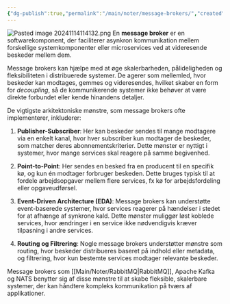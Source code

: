 ```yaml
---
{"dg-publish":true,"permalink":"/main/noter/message-brokers/","created":"2024-11-13T08:04:32.981+01:00"}
---
```


![Pasted image 20241114114132.png](/img/user/98_Images/Pasted%20image%2020241114114132.png)
En **message broker** er en softwarekomponent, der faciliterer asynkron kommunikation mellem forskellige systemkomponenter eller microservices ved at videresende beskeder mellem dem. 

Message brokers kan hjælpe med at øge skalerbarheden, pålideligheden og fleksibiliteten i distribuerede systemer. De agerer som mellemled, hvor beskeder kan modtages, gemmes og videresendes, hvilket skaber en form for _decoupling_, så de kommunikerende systemer ikke behøver at være direkte forbundet eller kende hinandens detaljer.

De vigtigste arkitektoniske mønstre, som message brokers ofte implementerer, inkluderer:

1. **Publisher-Subscriber**: Her kan beskeder sendes til mange modtagere via en enkelt kanal, hvor hver subscriber kun modtager de beskeder, som matcher deres abonnementskriterier. Dette mønster er nyttigt i systemer, hvor mange services skal reagere på samme begivenhed.
    
2. **Point-to-Point**: Her sendes en besked fra en producent til en specifik kø, og kun én modtager forbruger beskeden. Dette bruges typisk til at fordele arbejdsopgaver mellem flere services, fx kø for arbejdsfordeling eller opgaveudførsel.
    
3. **Event-Driven Architecture (EDA)**: Message brokers kan understøtte event-baserede systemer, hvor services reagerer på hændelser i stedet for at afhænge af synkrone kald. Dette mønster muliggør løst koblede services, hvor ændringer i en service ikke nødvendigvis kræver tilpasning i andre services.
    
4. **Routing og Filtrering**: Nogle message brokers understøtter mønstre som routing, hvor beskeder distribueres baseret på indhold eller metadata, og filtrering, hvor kun bestemte services modtager relevante beskeder.
    

Message brokers som [[Main/Noter/RabbitMQ\|RabbitMQ]], Apache Kafka og NATS benytter sig af disse mønstre til at skabe fleksible, skalerbare systemer, der kan håndtere kompleks kommunikation på tværs af applikationer.